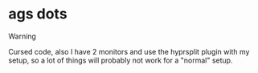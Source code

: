 # ags dots

> [!WARNING]
> Cursed code, also I have 2 monitors and use the hyprsplit plugin with my setup, so a lot of things will probably not work for a "normal" setup.

